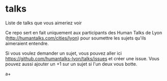 talks
=====

Liste de talks que vous aimeriez voir

Ce repo sert en fait uniquement aux participants des Human Talks de Lyon (http://humantalks.com/cities/lyon) pour soumettre les sujets qu'ils aimeraient entendre.

Si vous voulez demander un sujet, vous pouvez aller ici https://github.com/humantalks-lyon/talks/issues et créer une issue.
Vous pouvez aussi ajouter un +1 sur un sujet si l'un deux vous botte.

a+
